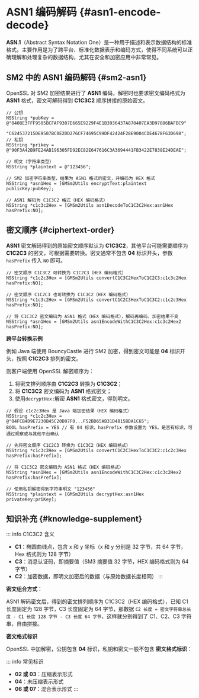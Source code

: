 # ASN1 编码解码 {#asn1-encode-decode}

**ASN.1**（Abstract Syntax Notation One）是一种用于描述和表示数据结构的标准格式。主要作用是为了跨平台、标准化数据表示和编码方式，使得不同系统可以正确理解和处理复杂的数据结构，尤其在安全和加密应用中非常常见。

## SM2 中的 ASN1 编码解码 {#sm2-asn1}

OpenSSL 对 SM2 加密结果进行了 **ASN1** 编码，解密时也要求密文编码格式为 **ASN1** 格式，密文可解码得到 **C1C3C2** 顺序拼接的原始密文。

```objc
// 公钥
NSString *pubKey = @"0408E3FFF9505BCFAF9307E665E9229F4E1B3936437A870407EA3D97886BAFBC9"
                    "C624537215DE9507BC0E2DD276CF74695C99DF42424F28E9004CDE4678F63D698";
// 私钥
NSString *prikey = @"90F3A42B9FE24AB196305FD92EC82E647616C3A3694441FB3422E7838E24DEAE";

// 明文（字符串类型）
NSString *plaintext = @"123456";

// SM2 加密字符串类型，结果为 ASN1 格式的密文，并编码为 HEX 格式
NSString *asn1Hex = [GMSm2Utils encryptText:plaintext publicKey:pubKey];

// ASN1 解码为 C1C3C2 格式（HEX 编码格式）
NSString *c1c3c2Hex = [GMSm2Utils asn1DecodeToC1C3C2Hex:asn1Hex hasPrefix:NO];
```

## 密文顺序 {#ciphertext-order}

**ASN1** 密文解码得到的原始密文顺序默认为 **C1C3C2**，其他平台可能需要顺序为 **C1C2C3** 的密文，可根据需要转换。密文通常不包含 **04** 标识开头，参数 `hasPrefix` 传入 `NO` 即可。

```objc
// 密文顺序 C1C3C2 可转换为 C1C2C3（HEX 编码格式）
NSString *c1c2c3Hex = [GMSm2Utils convertC1C3C2HexToC1C2C3:c1c3c2Hex hasPrefix:NO];

// 密文顺序 C1C2C3 也可转换为 C1C3C2（HEX 编码格式）
NSString *c1c3c2Hex = [GMSm2Utils convertC1C2C3HexToC1C3C2:c1c2c3Hex hasPrefix:NO];

// 将 C1C3C2 密文编码为 ASN1 格式（HEX 编码格式），解码再编码，加密结果不变
NSString *asn1Hex = [GMSm2Utils asn1EncodeWithC1C3C2Hex:c1c3c2Hex2 hasPrefix:NO];
```

**跨平台转换示例**

例如 Java 端使用 BouncyCastle 进行 SM2 加密，得到密文可能是 **04** 标识开头，按照 **C1C2C3** 排列的密文。

则客户端使用 OpenSSL 解密顺序为：

1. 将密文排列顺序由 **C1C2C3** 转换为 **C1C3C2**；
2. 将 **C1C3C2** 密文编码为 **ASN1** 格式密文；
3. 使用`decryptHex:`解密 **ASN1** 格式密文，得到明文。

```objc
// 假设 c1c2c3Hex 是 Java 端加密结果（HEX 编码格式）
NSString *c1c2c3Hex = @"04FCB4D9E7230B45C20D07F0...F52BD65AB31D4B15BDA1C65";
BOOL hasPrefix = YES // 有 04 标识，hasPrefix 参数设置为 YES。是否有标识，可通过观察或与其他平台确认

// 先将密文顺序 C1C2C3 转换为 C1C3C2（HEX 编码格式）
NSString *c1c3c2Hex = [GMSm2Utils convertC1C2C3HexToC1C3C2:c1c2c3Hex hasPrefix:hasPrefix];

// 将 C1C3C2 密文编码为 ASN1 格式（HEX 编码格式）
NSString *asn1Hex = [GMSm2Utils asn1EncodeWithC1C3C2Hex:c1c3c2Hex2 hasPrefix:hasPrefix];

// 使用私钥解密得到字符串明文 "123456"
NSString *plaintext = [GMSm2Utils decryptHex:asn1Hex privateKey:priKey];
```

## 知识补充 {#knowledge-supplement}

::: info C1C3C2 含义
- **C1**：椭圆曲线点，包含 x 和 y 坐标（x 和 y 分别是 32 字节，共 64 字节，Hex 格式则为 128 字节）
- **C3**：消息认证码，即摘要值（SM3 摘要值 32 字节，HEX 编码格式则为 64 字节）
- **C2**：加密数据，即明文加密后的数据（与原始数据长度相同）
:::

**密文组合方式**：

ASN1 解码密文后，得到的密文排列顺序为 C1C3C2（HEX 编码格式），已知 C1 长度固定为 128 字节，C3 长度固定为 64 字节，那数据 `C2 长度 = 密文字符串总长度 - C1 长度 128 字节 - C3 长度 64 字节`，这样就分别得到了 C1、C2、C3 字符串，自由拼接。

**密文格式标识**

OpenSSL 中加解密，公钥包含 **04** 标识，私钥和密文一般不包含 **密文格式标识**：

::: info 常见标识
- **02 或 03**：压缩表示形式
- **04**：未压缩表示形式
- **06 或 07**：混合表示形式
:::
